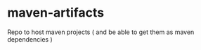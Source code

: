 maven-artifacts
===============

Repo to host maven projects ( and be able to get them as maven dependencies )

